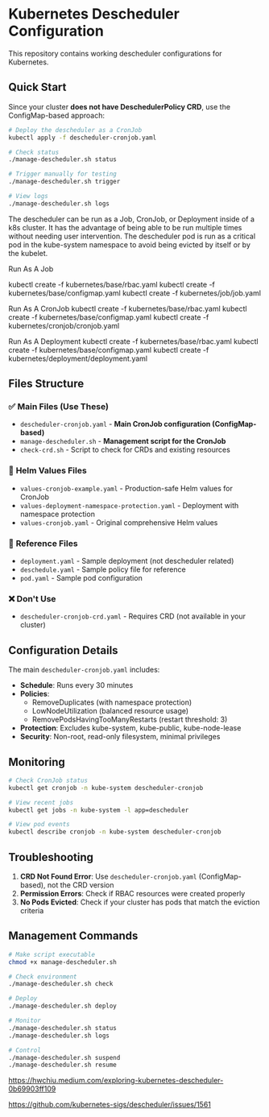 # Kubernetes Descheduler Configuration

This repository contains working descheduler configurations for Kubernetes.

## Quick Start

Since your cluster **does not have DeschedulerPolicy CRD**, use the ConfigMap-based approach:

```bash
# Deploy the descheduler as a CronJob
kubectl apply -f descheduler-cronjob.yaml

# Check status
./manage-descheduler.sh status

# Trigger manually for testing
./manage-descheduler.sh trigger

# View logs
./manage-descheduler.sh logs
```

The descheduler can be run as a Job, CronJob, or Deployment inside of a k8s cluster. It has the advantage of being able to be run multiple times without needing user intervention. The descheduler pod is run as a critical pod in the kube-system namespace to avoid being evicted by itself or by the kubelet.

Run As A Job

kubectl create -f kubernetes/base/rbac.yaml
kubectl create -f kubernetes/base/configmap.yaml
kubectl create -f kubernetes/job/job.yaml

Run As A CronJob
kubectl create -f kubernetes/base/rbac.yaml
kubectl create -f kubernetes/base/configmap.yaml
kubectl create -f kubernetes/cronjob/cronjob.yaml

Run As A Deployment
kubectl create -f kubernetes/base/rbac.yaml
kubectl create -f kubernetes/base/configmap.yaml
kubectl create -f kubernetes/deployment/deployment.yaml




## Files Structure

### ✅ **Main Files (Use These)**
- `descheduler-cronjob.yaml` - **Main CronJob configuration (ConfigMap-based)**
- `manage-descheduler.sh` - **Management script for the CronJob**
- `check-crd.sh` - Script to check for CRDs and existing resources

### 📝 **Helm Values Files**
- `values-cronjob-example.yaml` - Production-safe Helm values for CronJob
- `values-deployment-namespace-protection.yaml` - Deployment with namespace protection
- `values-cronjob.yaml` - Original comprehensive Helm values

### 📖 **Reference Files**
- `deployment.yaml` - Sample deployment (not descheduler related)
- `deschedule.yaml` - Sample policy file for reference
- `pod.yaml` - Sample pod configuration

### ❌ **Don't Use**
- `descheduler-cronjob-crd.yaml` - Requires CRD (not available in your cluster)

## Configuration Details

The main `descheduler-cronjob.yaml` includes:

- **Schedule**: Runs every 30 minutes
- **Policies**: 
  - RemoveDuplicates (with namespace protection)
  - LowNodeUtilization (balanced resource usage)
  - RemovePodsHavingTooManyRestarts (restart threshold: 3)
- **Protection**: Excludes kube-system, kube-public, kube-node-lease
- **Security**: Non-root, read-only filesystem, minimal privileges

## Monitoring

```bash
# Check CronJob status
kubectl get cronjob -n kube-system descheduler-cronjob

# View recent jobs
kubectl get jobs -n kube-system -l app=descheduler

# View pod events
kubectl describe cronjob -n kube-system descheduler-cronjob
```

## Troubleshooting

1. **CRD Not Found Error**: Use `descheduler-cronjob.yaml` (ConfigMap-based), not the CRD version
2. **Permission Errors**: Check if RBAC resources were created properly
3. **No Pods Evicted**: Check if your cluster has pods that match the eviction criteria

## Management Commands

```bash
# Make script executable
chmod +x manage-descheduler.sh

# Check environment
./manage-descheduler.sh check

# Deploy
./manage-descheduler.sh deploy

# Monitor
./manage-descheduler.sh status
./manage-descheduler.sh logs

# Control
./manage-descheduler.sh suspend
./manage-descheduler.sh resume
```


https://hwchiu.medium.com/exploring-kubernetes-descheduler-0b69903ff109


https://github.com/kubernetes-sigs/descheduler/issues/1561